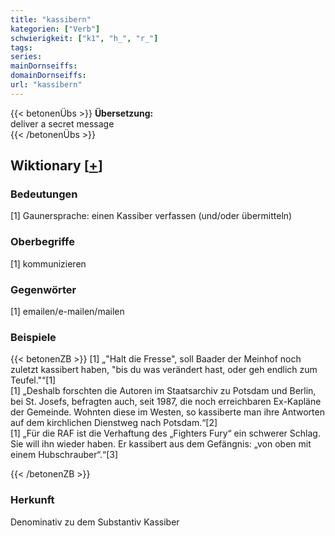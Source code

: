 ```yaml
---
title: "kassibern"
kategorien: ["Verb"]
schwierigkeit: ["k1", "h_", "r_"]
tags:
series:
mainDornseiffs:
domainDornseiffs:
url: "kassibern"
---
```


{{< betonenÜbs >}}
**Übersetzung:**  
deliver a secret message  
{{< /betonenÜbs >}}

## Wiktionary [[+](https://de.wiktionary.org/wiki/kassibern)]

### Bedeutungen
[1] Gaunersprache: einen Kassiber verfassen (und/oder übermitteln)  

### Oberbegriffe
[1] kommunizieren  

### Gegenwörter
[1] emailen/e-mailen/mailen  

### Beispiele
{{< betonenZB >}}
[1] „"Halt die Fresse", soll Baader der Meinhof noch zuletzt kassibert haben, "bis du was verändert hast, oder geh endlich zum Teufel."“[1]  
[1] „Deshalb forschten die Autoren im Staatsarchiv zu Potsdam und Berlin, bei St. Josefs, befragten auch, seit 1987, die noch erreichbaren Ex-Kapläne der Gemeinde. Wohnten diese im Westen, so kassiberte man ihre Antworten auf dem kirchlichen Dienstweg nach Potsdam.“[2]  
[1] „Für die RAF ist die Verhaftung des „Fighters Fury“ ein schwerer Schlag. Sie will ihn wieder haben. Er kassibert aus dem Gefängnis: „von oben mit einem Hubschrauber“.“[3]  

{{< /betonenZB >}}
### Herkunft
Denominativ zu dem Substantiv Kassiber  



